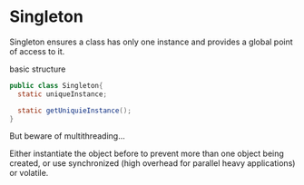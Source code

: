 # Singleton

Singleton ensures a class has only one instance and provides a global point of access to it.

basic structure

```java
public class Singleton{
  static uniqueInstance;

  static getUniquieInstance();
}
```

But beware of multithreading...

Either instantiate the object before to prevent more than one object being created, or use synchronized (high overhead for parallel heavy applications) or volatile. 
